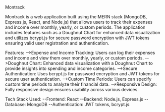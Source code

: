 Montrack

Montrack is a web application built using the MERN stack (MongoDB, Express.js, React, and Node.js) that allows users to track their expenses and income over monthly, yearly, or custom periods. The application includes features such as a Doughnut Chart for enhanced data visualization and utilizes bcrypt.js for secure password encryption with JWT tokens ensuring valid user registration and authentication.

Features:
-->Expense and Income Tracking: Users can log their expenses and income and view them over monthly, yearly, or custom periods.
-->Doughnut Chart: Enhanced data visualization with a Doughnut Chart to provide insights into spending and income categories.
-->Secure Authentication: Uses bcrypt.js for password encryption and JWT tokens for secure user authentication.
-->Custom Time Periods: Users can specify custom time periods to analyze their financial data.
-->Responsive Design: Fully responsive design ensures usability across various devices.


Tech Stack Used:
--Frontend: React
--Backend: Node.js, Express.js
--Database: MongoDB
--Authentication: JWT tokens, bcrypt.js
